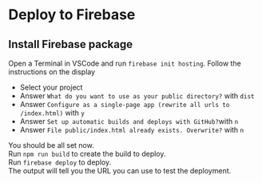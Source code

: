 # Deploy to Firebase
## Install Firebase package
Open a Terminal in VSCode and run `firebase init hosting`. Follow the instructions on the display
- Select your project
- Answer `What do you want to use as your public directory?` with `dist`
- Answer `Configure as a single-page app (rewrite all urls to /index.html)` with `y`
- Answer `Set up automatic builds and deploys with GitHub?`with `n`
- Answer `File public/index.html already exists. Overwrite?` with `n`

You should be all set now. \
Run `npm run build` to create the build to deploy. \
Run `firebase deploy` to deploy. \
The output will tell you the URL you can use to test the deployment.